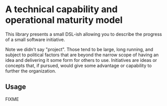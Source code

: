 A technical capability and operational maturity model
=====================================================

This library presents a small DSL-ish allowing you to describe the progress of
a small software initiative.

Note we didn't say "project". Those tend to be large, long running, and
subject to political factors that are beyond the narrow scope of having an
idea and delivering it some form for others to use. Initiatives are ideas or
concepts that, if pursued, would give some advantage or capability to further
the organization.

Usage
-----

FIXME

<!-- vim: set textwidth=78 expandtab: -->
